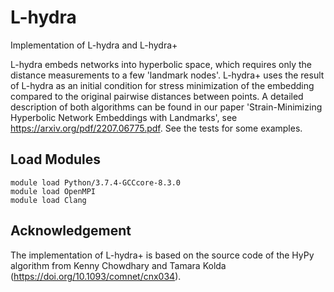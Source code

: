 # L-hydra

Implementation of L-hydra and L-hydra+

L-hydra embeds networks into hyperbolic space, which requires only the distance measurements to a few 'landmark nodes'. L-hydra+ uses the result of L-hydra as an initial condition for stress minimization of the embedding compared to the original pairwise distances between points. A detailed description of both algorithms can be found in our paper 'Strain-Minimizing Hyperbolic Network Embeddings with Landmarks', see https://arxiv.org/pdf/2207.06775.pdf. See the tests for some examples.


## Load Modules
```
module load Python/3.7.4-GCCcore-8.3.0
module load OpenMPI
module load Clang
```

## Acknowledgement

The implementation of L-hydra+ is based on the source code of the HyPy algorithm from Kenny Chowdhary and Tamara Kolda (https://doi.org/10.1093/comnet/cnx034).
